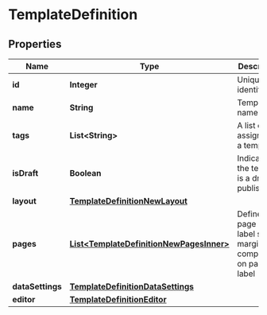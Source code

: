 

# TemplateDefinition


## Properties

| Name | Type | Description | Notes |
|------------ | ------------- | ------------- | -------------|
|**id** | **Integer** | Unique identifier |  [optional] |
|**name** | **String** | Template name |  [optional] |
|**tags** | **List&lt;String&gt;** | A list of tags assigned to a template |  [optional] |
|**isDraft** | **Boolean** | Indicates if the template is a draft or published. |  [optional] |
|**layout** | [**TemplateDefinitionNewLayout**](TemplateDefinitionNewLayout.md) |  |  [optional] |
|**pages** | [**List&lt;TemplateDefinitionNewPagesInner&gt;**](TemplateDefinitionNewPagesInner.md) | Defines page or label size, margins and components on page or label |  [optional] |
|**dataSettings** | [**TemplateDefinitionDataSettings**](TemplateDefinitionDataSettings.md) |  |  [optional] |
|**editor** | [**TemplateDefinitionEditor**](TemplateDefinitionEditor.md) |  |  [optional] |



